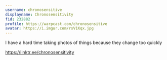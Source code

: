 ```yaml
---
username: chronosensitive
displayname: Chronosensitivity
fid: 232882
profile: https://warpcast.com/chronosensitive
avatar: https://i.imgur.com/rsV1Kqx.jpg
---
```

I have a hard time taking photos of things because they change too quickly  
  
https://linktr.ee/chronosensitivity  
